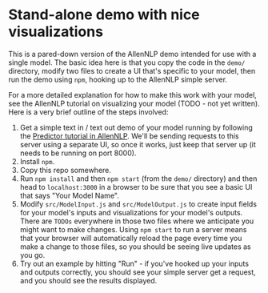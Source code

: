 # Stand-alone demo with nice visualizations

This is a pared-down version of the AllenNLP demo intended for use with a single model.  The basic
idea here is that you copy the code in the `demo/` directory, modify two files to create a UI
that's specific to your model, then run the demo using `npm`, hooking up to the AllenNLP simple
server.

For a more detailed explanation for how to make this work with your model, see the AllenNLP
tutorial on visualizing your model (TODO - not yet written).  Here is a very brief outline of the
steps involved:

1. Get a simple text in / text out demo of your model running by following the [Predictor
   tutorial in
AllenNLP](https://github.com/allenai/allennlp/blob/master/tutorials/getting_started/making_predictions_and_creating_a_demo.md).
 We'll be sending requests to this server using a separate UI, so once it works, just keep that
server up (it needs to be running on port 8000).
2. Install `npm`.
3. Copy this repo somewhere.
4. Run `npm install` and then `npm start` (from the `demo/` directory) and then head to
   `localhost:3000` in a browser to be sure that you see a basic UI that says "Your Model Name".
5. Modify `src/ModelInput.js` and `src/ModelOutput.js` to create input fields for your model's
   inputs and visualizations for your model's outputs.  There are `TODOs` everywhere in those two
files where we anticipate you might want to make changes.  Using `npm start` to run a server means
that your browser will automatically reload the page every time you make a change to those files,
so you should be seeing live updates as you go.
6. Try out an example by hitting "Run" - if you've hooked up your inputs and outputs correctly,
   you should see your simple server get a request, and you should see the results displayed.
